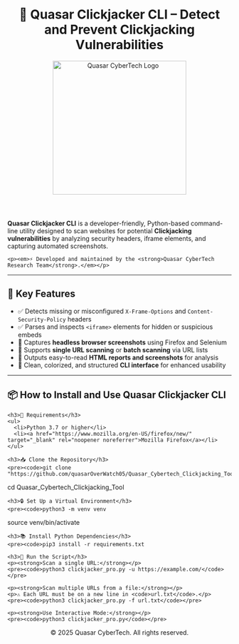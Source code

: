<!DOCTYPE html>
<html lang="en">
<head>
  <meta charset="UTF-8">
  <meta name="viewport" content="width=device-width, initial-scale=1">
  
  <title>Quasar CyberTech Clickjacker | Clickjacking Vulnerability Scanner | Quasar CyberTech</title>
  
  <meta name="description" content="Quasar Clickjacker CLI is a powerful Python-based tool to detect clickjacking vulnerabilities through security headers, iframe scanning, and screenshots.">
  <meta name="keywords" content="Quasar CyberTech, Clickjacking Detection, Quasar Clickjacker, Security Headers, Python CLI Tool, Cybersecurity Tools, X-Frame-Options Scanner, Content-Security-Policy Analyzer, Iframe Security">
  <meta name="author" content="Quasar CyberTech Research Team">
  
  <meta property="og:title" content="Quasar Clickjacker CLI - Advanced Clickjacking Detection Tool">
  <meta property="og:description" content="Detect clickjacking vulnerabilities easily using our Python-based CLI tool with security header analysis, iframe scanning, and screenshots.">
  <meta property="og:image" content="https://quasarcybertech.com/wp-content/uploads/2024/06/fulllogo_transparent_nobuffer.png">
  <meta property="og:type" content="website">
  <meta property="og:url" content="https://github.com/quasarOverWatch05/Quasar_Cybertech_Clickjacking_Tool">

  <link rel="canonical" href="https://github.com/quasarOverWatch05/Quasar_Cybertech_Clickjacking_Tool">

</head>
<body>

<header>
  <h1>🔐 Quasar Clickjacker CLI – Detect and Prevent Clickjacking Vulnerabilities</h1>
  <div align="center">
    <img src="https://quasarcybertech.com/wp-content/uploads/2024/06/fulllogo_transparent_nobuffer.png" alt="Quasar CyberTech Logo" width="300"/>
  </div>
</header>

<main>
  <section>
    <p><strong>Quasar Clickjacker CLI</strong> is a developer-friendly, Python-based command-line utility designed to scan websites for potential <strong>Clickjacking vulnerabilities</strong> by analyzing security headers, iframe elements, and capturing automated screenshots.</p>

    <p><em>⚡ Developed and maintained by the <strong>Quasar CyberTech Research Team</strong>.</em></p>
  </section>

  <hr>

  <section>
    <h2>🚀 Key Features</h2>
    <ul>
      <li>✅ Detects missing or misconfigured <code>X-Frame-Options</code> and <code>Content-Security-Policy</code> headers</li>
      <li>✅ Parses and inspects <code>&lt;iframe&gt;</code> elements for hidden or suspicious embeds</li>
      <li>📸 Captures <strong>headless browser screenshots</strong> using Firefox and Selenium</li>
      <li>🧪 Supports <strong>single URL scanning</strong> or <strong>batch scanning</strong> via URL lists</li>
      <li>📝 Outputs easy-to-read <strong>HTML reports and screenshots</strong> for analysis</li>
      <li>💬 Clean, colorized, and structured <strong>CLI interface</strong> for enhanced usability</li>
    </ul>
  </section>

  <hr>

  <section>
    <h2>📦 How to Install and Use Quasar Clickjacker CLI</h2>

    <h3>🔧 Requirements</h3>
    <ul>
      <li>Python 3.7 or higher</li>
      <li><a href="https://www.mozilla.org/en-US/firefox/new/" target="_blank" rel="noopener noreferrer">Mozilla Firefox</a></li>
    </ul>

    <h3>📥 Clone the Repository</h3>
    <pre><code>git clone "https://github.com/quasarOverWatch05/Quasar_Cybertech_Clickjacking_Tool"
cd Quasar_Cybertech_Clickjacking_Tool
</code></pre>

    <h3>🔒 Set Up a Virtual Environment</h3>
    <pre><code>python3 -m venv venv
source venv/bin/activate
</code></pre>

    <h3>📚 Install Python Dependencies</h3>
    <pre><code>pip3 install -r requirements.txt
</code></pre>

    <h3>🚀 Run the Script</h3>
    <p><strong>Scan a single URL:</strong></p>
    <pre><code>python3 clickjacker_pro.py -u https://example.com/</code></pre>

    <p><strong>Scan multiple URLs from a file:</strong></p>
    <p>⚠️ Each URL must be on a new line in <code>url.txt</code>.</p>
    <pre><code>python3 clickjacker_pro.py -f url.txt</code></pre>

    <p><strong>Use Interactive Mode:</strong></p>
    <pre><code>python3 clickjacker_pro.py</code></pre>
  </section>
</main>

<footer>
  <p style="text-align:center;">&copy; 2025 Quasar CyberTech. All rights reserved.</p>
</footer>

</body>
</html>
